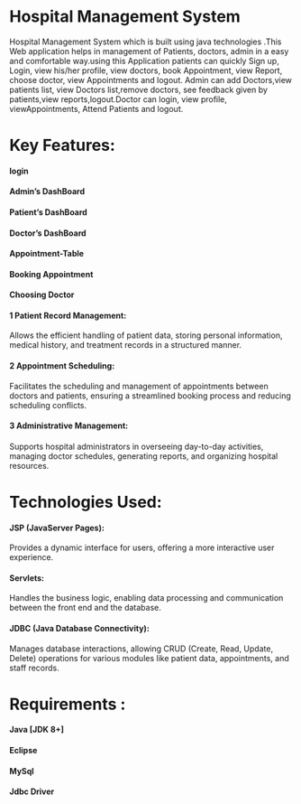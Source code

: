 # Hospital Management System
Hospital Management System which is built using java technologies .This Web application helps in management of Patients, doctors, admin in a easy and comfortable way.using this Application patients can quickly Sign up, Login, view his/her profile, view doctors, book Appointment, view Report, choose doctor, view Appointments and logout. Admin can add Doctors,view patients list, view Doctors list,remove doctors, see feedback given by patients,view reports,logout.Doctor can login, view profile, viewAppointments, Attend Patients and logout.

# Key Features:

<h4>login </h4>
<h4>Admin’s DashBoard </h4>
<h4>Patient’s DashBoard</h4>
<h4>Doctor’s DashBoard</h4>
<h4>Appointment-Table</h4>
<h4>Booking Appointment</h4>
<h4>Choosing Doctor</h4>

<h4> 1   Patient Record Management:</h4> Allows the efficient handling of patient data, storing personal information, medical history, and treatment records in a structured manner.

<h4> 2   Appointment Scheduling:</h4> Facilitates the scheduling and management of appointments between doctors and patients, ensuring a streamlined booking process and reducing scheduling conflicts.

<h4> 3   Administrative Management:<h4></h4> Supports hospital administrators in overseeing day-to-day activities, managing doctor schedules, generating reports, and organizing hospital resources.


# Technologies Used:
<h4>JSP (JavaServer Pages):</h4> Provides a dynamic interface for users, offering a more interactive user experience.

<h4>Servlets:</h4> Handles the business logic, enabling data processing and communication between the front end and the database.

<h4>JDBC (Java Database Connectivity):</h4> Manages database interactions, allowing CRUD (Create, Read, Update, Delete) operations for various modules like patient data, appointments, and staff records.


# Requirements :

<h4>Java [JDK 8+] </h4>
<h4>Eclipse</h4>
<h4>MySql</h4>
<h4>Jdbc Driver</h4>



